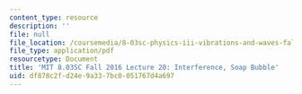 ```yaml
---
content_type: resource
description: ''
file: null
file_location: /coursemedia/8-03sc-physics-iii-vibrations-and-waves-fall-2016/df878c2fd24e9a337bc0051767d4a697_MIT8_03SCF16_hw_Lec20.pdf
file_type: application/pdf
resourcetype: Document
title: 'MIT 8.03SC Fall 2016 Lecture 20: Interference, Soap Bubble'
uid: df878c2f-d24e-9a33-7bc0-051767d4a697
---
```

